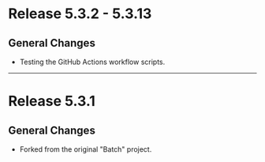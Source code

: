 # Release 5.3.2 - 5.3.13

## General Changes

- Testing the GitHub Actions workflow scripts.

______________________________________________________________________

# Release 5.3.1

## General Changes

- Forked from the original "Batch" project.
